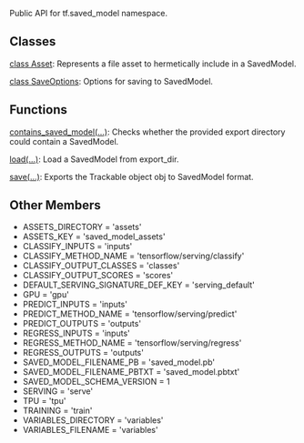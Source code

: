 Public API for tf.saved_model namespace.
## Classes
[class Asset](https://tensorflow.google.cn/api_docs/python/tf/saved_model/Asset): Represents a file asset to hermetically include in a SavedModel.

[class SaveOptions](https://tensorflow.google.cn/api_docs/python/tf/saved_model/SaveOptions): Options for saving to SavedModel.

## Functions
[contains_saved_model(...)](https://tensorflow.google.cn/api_docs/python/tf/saved_model/contains_saved_model): Checks whether the provided export directory could contain a SavedModel.

[load(...)](https://tensorflow.google.cn/api_docs/python/tf/saved_model/load): Load a SavedModel from export_dir.

[save(...)](https://tensorflow.google.cn/api_docs/python/tf/saved_model/save): Exports the Trackable object obj to SavedModel format.

## Other Members
- ASSETS_DIRECTORY = 'assets'
- ASSETS_KEY = 'saved_model_assets'
- CLASSIFY_INPUTS = 'inputs'
- CLASSIFY_METHOD_NAME = 'tensorflow/serving/classify'
- CLASSIFY_OUTPUT_CLASSES = 'classes'
- CLASSIFY_OUTPUT_SCORES = 'scores'
- DEFAULT_SERVING_SIGNATURE_DEF_KEY = 'serving_default'
- GPU = 'gpu'
- PREDICT_INPUTS = 'inputs'
- PREDICT_METHOD_NAME = 'tensorflow/serving/predict'
- PREDICT_OUTPUTS = 'outputs'
- REGRESS_INPUTS = 'inputs'
- REGRESS_METHOD_NAME = 'tensorflow/serving/regress'
- REGRESS_OUTPUTS = 'outputs'
- SAVED_MODEL_FILENAME_PB = 'saved_model.pb'
- SAVED_MODEL_FILENAME_PBTXT = 'saved_model.pbtxt'
- SAVED_MODEL_SCHEMA_VERSION = 1
- SERVING = 'serve'
- TPU = 'tpu'
- TRAINING = 'train'
- VARIABLES_DIRECTORY = 'variables'
- VARIABLES_FILENAME = 'variables'
